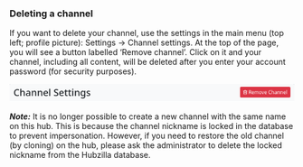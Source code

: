 ### Deleting a channel

If you want to delete your channel, use the settings in the main menu (top left; profile picture): Settings → Channel settings.
At the top of the page, you will see a button labelled ‘Remove channel’. Click on it and your channel, including all content, will be deleted after you enter your account password (for security purposes).

![delchan 01](./pic/delchan01.png)

***Note:*** It is no longer possible to create a new channel with the same name on this hub. This is because the channel nickname is locked in the database to prevent impersonation. However, if you need to restore the old channel (by cloning) on the hub, please ask the administrator to delete the locked nickname from the Hubzilla database.

